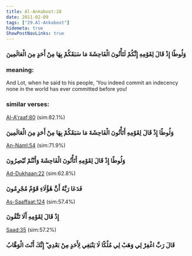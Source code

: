 ```yaml
---
title: Al-Ankaboot:28
date: 2011-02-09
tags: ["29.Al-Ankaboot"]
hidemeta: true 
ShowPostNavLinks: true 
---
```

### وَلُوطًا إِذْ قَالَ لِقَوْمِهِ إِنَّكُمْ لَتَأْتُونَ الْفَاحِشَةَ مَا سَبَقَكُمْ بِهَا مِنْ أَحَدٍ مِنَ الْعَالَمِينَ
### meaning: 
And Lot, when he said to his people, ‘You indeed commit an indecency none in the world has ever committed before you!
### similar verses: 

[Al-A'raaf:80](/7/80) (sim:82.1%)

### وَلُوطًا إِذْ قَالَ لِقَوْمِهِ أَتَأْتُونَ الْفَاحِشَةَ مَا سَبَقَكُمْ بِهَا مِنْ أَحَدٍ مِنَ الْعَالَمِينَ

[An-Naml:54](/27/54) (sim:71.9%)

### وَلُوطًا إِذْ قَالَ لِقَوْمِهِ أَتَأْتُونَ الْفَاحِشَةَ وَأَنْتُمْ تُبْصِرُونَ

[Ad-Dukhaan:22](/44/22) (sim:62.8%)

### فَدَعَا رَبَّهُ أَنَّ هَٰؤُلَاءِ قَوْمٌ مُجْرِمُونَ

[As-Saaffaat:124](/37/124) (sim:57.4%)

### إِذْ قَالَ لِقَوْمِهِ أَلَا تَتَّقُونَ

[Saad:35](/38/35) (sim:57.2%)

### قَالَ رَبِّ اغْفِرْ لِي وَهَبْ لِي مُلْكًا لَا يَنْبَغِي لِأَحَدٍ مِنْ بَعْدِي ۖ إِنَّكَ أَنْتَ الْوَهَّابُ
